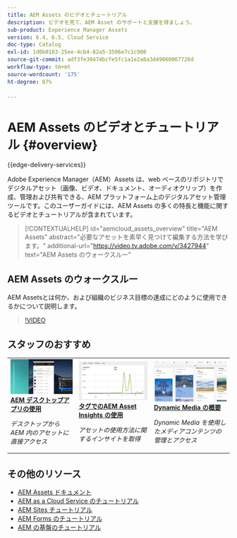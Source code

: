 ```yaml
---
title: AEM Assets のビデオとチュートリアル
description: ビデオを見て、AEM Asset のサポートと支援を得ましょう。
sub-product: Experience Manager Assets
version: 6.4, 6.5, Cloud Service
doc-type: Catalog
exl-id: 1d0b0183-25ee-4cb4-82a5-3506e7c1c908
source-git-commit: adf3fe30474bcfe5fc1a1e2a8a3d49060067726d
workflow-type: tm+mt
source-wordcount: '175'
ht-degree: 87%

---
```


# AEM Assets のビデオとチュートリアル {#overview}

{{edge-delivery-services}}

Adobe Experience Manager（AEM）Assets は、web ベースのリポジトリでデジタルアセット（画像、ビデオ、ドキュメント、オーディオクリップ）を作成、管理および共有できる、AEM プラットフォーム上のデジタルアセット管理ツールです。このユーザーガイドには、AEM Assets の多くの特長と機能に関するビデオとチュートリアルが含まれています。

>[!CONTEXTUALHELP]
>id="aemcloud_assets_overview"
>title="AEM Assets"
>abstract="必要なアセットを素早く見つけて編集する方法を学びます。"
>additional-url="https://video.tv.adobe.com/v/3427944" text="AEM Assets のウォークスルー"

## AEM Assets のウォークスルー

AEM Assetsとは何か、および組織のビジネス目標の達成にどのように使用できるかについて説明します。

>[!VIDEO](https://video.tv.adobe.com/v/3427944?learn=on)

<div id="recs-overview-body-1"></div>
<div id="recs-overview-body-2"></div>
<div id="recs-overview-body-3"></div>
<div id="recs-overview-body-4"></div>
<div id="recs-overview-body-5"></div>
<div id="recs-overview-body-6"></div>

<div id="staff-picks-section">

## スタッフのおすすめ

<table>
<td>
   <a href="./creative-workflows/aem-desktop-app.md">
   <img alt="拡張スマートタグ" src="./assets/overview/desktop-app.png" />
   </a>
   <div>
      <a href="./creative-workflows/aem-desktop-app.md">
      <strong>AEM デスクトップアプリの使用</strong>
      </a>
   </div>
   <p>
      <em>デスクトップから AEM 内のアセットに直接アクセス</em>
   </p>
</td>
<td>
   <a href="./advanced/asset-insights-launch-tutorial.md">
   <img alt="AEM アセットインサイト" src="./assets/overview/asset-insights.png"/>
   </a>
   <div>
      <a href="./advanced/asset-insights-launch-tutorial.md">
      <strong>タグでのAEM Asset Insights の使用</strong>
      </a>
   </div>
   <p>
      <em>アセットの使用方法に関するインサイトを取得</em>
   <p>
</td>
<td>
   <a href="./dynamic-media/dynamic-media-overview-feature-video-use.md">
   <img alt="Dynamic Media の概要" src="./assets/overview/dynamic-media.png" />
   </a>
   <div>
      <a href="./dynamic-media/dynamic-media-overview-feature-video-use.md">
      <strong>Dynamic Media の概要</strong>
      </a>
   </div>
   <p>
      <em>Dynamic Media を使用したメディアコンテンツの管理とアクセス</em>
   <p>
</td>
</table>

</div>

## その他のリソース

* [AEM Assets ドキュメント](https://experienceleague.adobe.com/docs/experience-manager-65/assets/home.html?lang=ja)
* [AEM as a Cloud Service のチュートリアル](/help/cloud-service/overview.md)
* [AEM Sites チュートリアル](/help/sites/overview.md)
* [AEM Forms のチュートリアル](/help/forms/overview.md)
* [AEM の基盤のチュートリアル](/help/foundation/overview.md)

